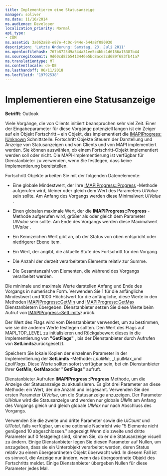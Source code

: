 ```yaml
---
title: Implementieren eine Statusanzeige
manager: soliver
ms.date: 11/16/2014
ms.audience: Developer
localization_priority: Normal
api_type:
- COM
ms.assetid: 3a062a88-e87e-4c0c-944e-544a8f080930
description: 'Letzte �nderung: Samstag, 23. Juli 2011'
ms.openlocfilehash: 767b8723d9a544a31ee5c4bbc1d6186a15387b44
ms.sourcegitcommit: 9d60cd82b5413446e5bc8ace2cd689f683fb41a7
ms.translationtype: MT
ms.contentlocale: de-DE
ms.lasthandoff: 06/11/2018
ms.locfileid: "19792538"
---
```

# <a name="implementing-a-progress-indicator"></a>Implementieren eine Statusanzeige

  
  
**Betrifft**: Outlook 
  
Viele Vorgänge, die von Clients initiiert beanspruchen sehr viel Zeit. Einer der Eingabeparameter für diese Vorgänge potenziell langen ist ein Zeiger auf ein Objekt Fortschritt – ein Objekt, das implementiert die [IMAPIProgress: IUnknown](imapiprogressiunknown.md) Schnittstelle. Fortschritt Objekte Steuern der Darstellung und Anzeige von Statusanzeigen und von Clients und von MAPI implementiert werden. Sie können auswählen, ob einem Fortschritt-Objekt implementiert werden soll oder nicht. Die MAPI-Implementierung ist verfügbar für Dienstanbieter zu verwenden, wenn Sie festlegen, dass keine Implementierung bereitstellen. 
  
Fortschritt Objekte arbeiten Sie mit der folgenden Datenelemente:
  
- Eine globale Mindestwert, der Ihre [IMAPIProgress::Progress](imapiprogress-progress.md) -Methode aufgerufen wird, kleiner oder gleich dem Wert des Parameters _UlValue_ sein sollte. Am Anfang des Vorgangs werden diese Minimalwert _UlValue_ . 
    
- Einen globalen maximale Wert, der die **IMAPIProgress::Progress** -Methode aufgerufen wird, größer als oder gleich dem Parameter _UlValue_ sein sollte. Am Ende des Vorgangs werden diese Maximalwert _UlValue_ . 
    
- Ein Kennzeichen Wert gibt an, ob der Status von oben entspricht oder niedrigerer Ebene item.
    
- Ein Wert, der angibt, die aktuelle Stufe des Fortschritt für den Vorgang.
    
- Die Anzahl der derzeit verarbeiteten Elemente relativ zur Summe.
    
- Die Gesamtanzahl von Elementen, die während des Vorgangs verarbeitet werden.
    
Die minimale und maximale Werte darstellen Anfang und Ende des Vorgangs in numerische Form. Verwenden Sie 1 für die anfängliche Mindestwert und 1000 Höchstwert für die anfängliche, diese Werte in den Methoden [IMAPIProgress::GetMin](imapiprogress-getmin.md) und [IMAPIProgress::GetMax](imapiprogress-getmax.md) Dienstanbietern übergeben. Dienstanbieter setzen Sie diese Werte beim Aufruf von [IMAPIProgress::SetLimits](imapiprogress-setlimits.md)zurück. 
  
Der Wert des Flags wird vom Dienstanbieter verwendet, um zu bestimmen, wie sie die anderen Werte festlegen sollten. Den Wert des Flags auf MAPI_TOP_LEVEL zu initialisieren und Rückgabewert dieses in die Implementierung von **"GetFlags"** , bis der Dienstanbieter durch Aufrufen von **SetLimits**zurückgesetzt. 
  
Speichern Sie lokale Kopien der einzelnen Parameter in der Implementierung der **SetLimits** -Methode: _LpulMin_, _LpulMax_und _LpulFlags_. Diese Werte sollten sofort verfügbar sein, bei ein Dienstanbieter Ihrer **GetMin**, **GetMax**oder **"GetFlags"** aufruft. 
  
Dienstanbieter Aufrufen **IMAPIProgress::Progress** Methode, um die Anzeige der Statusanzeige zu aktualisieren. Es gibt drei Parameter an diese Methode: ein Wert, der die Anzahl und insgesamt. Verwenden Sie den ersten Parameter _UlValue_, um die Statusanzeige anzuzeigen. Der Parameter _UlValue_ wird die Statusanzeige und werden nur globale _UlMin_ am Anfang des Vorgangs gleich und gleich globale _UlMax_ nur nach Abschluss des Vorgangs. 
  
Verwenden Sie die zweite und dritte Parameter sowie die _UlCount_ und _UlTotal_, falls verfügbar, um eine optionale Nachricht wie "5 Elemente nicht genügend 10 abgeschlossen." angezeigt Wenn die zweite und dritte Parameter auf 0 festgelegt sind, können Sie, ob er die Statusanzeige visuell zu ändern. Einige Dienstanbieter legen Sie diesen Parameter auf Nullen, um anzugeben, dass sie ein Unterobjekt verarbeitet werden, deren Status relativ zu einem übergeordneten Objekt überwacht wird. In diesem Fall ist es sinnvoll, die Anzeige nur ändern, wenn das übergeordnete Objekt des Fortschritts meldet. Einige Dienstanbieter übergeben Nullen für diese Parameter jedes Mal. 
  

